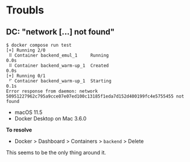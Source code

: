 # Troubls

## DC: "network [...] not found"

```
$ docker compose run test
[+] Running 2/0
 ⠿ Container backend_emul_1     Running                                                                                                                                                                                                                0.0s
 ⠿ Container backend_warm-up_1  Created                                                                                                                                                                                                                0.0s
[+] Running 0/1
 ⠋ Container backend_warm-up_1  Starting                                                                                                                                                                                                               0.1s
Error response from daemon: network 50951227962c795a9cce07e07ed100c13185f1eda7d152d400199fc4e5755455 not found
```

- macOS 11.5
- Docker Desktop on Mac 3.6.0

<!-- (whisper) Tried also (does not work):
```
$ docker compose run test --force-recreate
```

- Docker Restart: no help
-->

**To resolve**

- Docker > Dashboard > Containers > `backend` > Delete

This seems to be the only thing around it.

